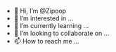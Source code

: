 - 👋 Hi, I’m @Zipoop
- 👀 I’m interested in ...
- 🌱 I’m currently learning ...
- 💞️ I’m looking to collaborate on ...
- 📫 How to reach me ...

<!---
Zipoop/Zipoop is a ✨ special ✨ repository because its `README.md` (this file) appears on your GitHub profile.
You can click the Preview link to take a look at your changes.
--->
